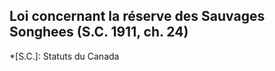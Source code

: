 ## Loi concernant la réserve des Sauvages Songhees (S.C. 1911, ch. 24)
  *[S.C.]: Statuts du Canada
